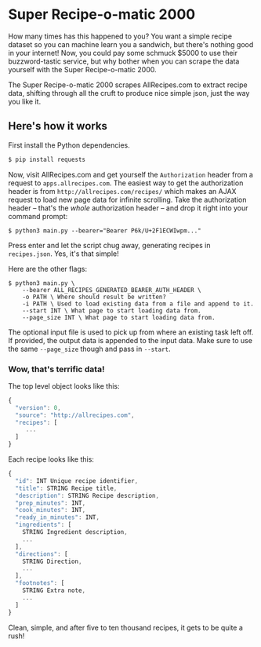 # Super Recipe-o-matic 2000

How many times has this happened to you? You want a simple recipe dataset so you can machine learn you a sandwich, but there's nothing good in your internet! Now, you could pay some schmuck $5000 to use their buzzword-tastic service, but why bother when you can scrape the data yourself with the Super Recipe-o-matic 2000.

The Super Recipe-o-matic 2000 scrapes AllRecipes.com to extract recipe data, shifting through all the cruft to produce nice simple json, just the way you like it.

## Here's how it works
First install the Python dependencies.

```sh
$ pip install requests
```

Now, visit AllRecipes.com and get yourself the `Authorization` header from a request to `apps.allrecipes.com`. The easiest way to get the authorization header is from `http://allrecipes.com/recipes/` which makes an AJAX request to load new page data for infinite scrolling. Take the authorization header – that's the *whole* authorization header – and drop it right into your command prompt:

```
$ python3 main.py --bearer="Bearer P6k/U+2F1ECWIwpm..."
```

Press enter and let the script chug away, generating recipes in `recipes.json`. Yes, it's that simple!

Here are the other flags:

```
$ python3 main.py \
    --bearer ALL_RECIPES_GENERATED_BEARER_AUTH_HEADER \
    -o PATH \ Where should result be written? 
    -i PATH \ Used to load existing data from a file and append to it.
    --start INT \ What page to start loading data from.
    --page_size INT \ What page to start loading data from.
``` 

The optional input file is used to pick up from where an existing task left off. If provided, the output data is appended to the input data. Make sure to use the same `--page_size` though and pass in `--start`.
    
### Wow, that's terrific data! 
The top level object looks like this:

```js
{
  "version": 0,
  "source": "http://allrecipes.com",
  "recipes": [
     ...
  ]
}
```

Each recipe looks like this:

```js
{
  "id": INT Unique recipe identifier,
  "title": STRING Recipe title,
  "description": STRING Recipe description,
  "prep_minutes": INT,
  "cook_minutes": INT,
  "ready_in_minutes": INT,
  "ingredients": [
    STRING Ingredient description,
    ...
  ],
  "directions": [
    STRING Direction,
    ...
  ],
  "footnotes": [
    STRING Extra note,
    ...
  ]
}
```

Clean, simple, and after five to ten thousand recipes, it gets to be quite a rush!

